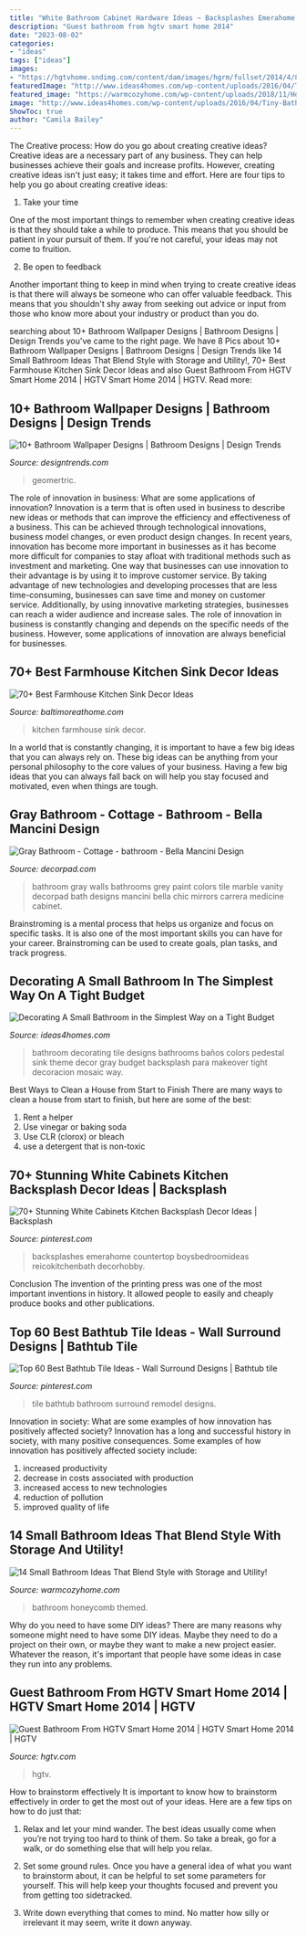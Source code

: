 ```yaml
---
title: "White Bathroom Cabinet Hardware Ideas ~ Backsplashes Emerahome Countertop Boysbedroomideas Reicokitchenbath Decorhobby"
description: "Guest bathroom from hgtv smart home 2014"
date: "2023-08-02"
categories:
- "ideas"
tags: ["ideas"]
images:
- "https://hgtvhome.sndimg.com/content/dam/images/hgrm/fullset/2014/4/8/0/hgtv-01-sh14-guest-bathroom_v.jpg.rend.hgtvcom.616.822.suffix/1405444043301.jpeg"
featuredImage: "http://www.ideas4homes.com/wp-content/uploads/2016/04/Tiny-Bathroom-with-Beacy-Theme-Designed-in-White-and-Blue-Colors-with-Blue-Vase-733x1024.jpg"
featured_image: "https://warmcozyhome.com/wp-content/uploads/2018/11/Honeycomb-Themed-Small-Bathroom.jpg"
image: "http://www.ideas4homes.com/wp-content/uploads/2016/04/Tiny-Bathroom-with-Beacy-Theme-Designed-in-White-and-Blue-Colors-with-Blue-Vase-733x1024.jpg"
ShowToc: true
author: "Camila Bailey"
---
```



The Creative process: How do you go about creating creative ideas?
Creative ideas are a necessary part of any business. They can help businesses achieve their goals and increase profits. However, creating creative ideas isn't just easy; it takes time and effort. Here are four tips to help you go about creating creative ideas:
1. Take your time

One of the most important things to remember when creating creative ideas is that they should take a while to produce. This means that you should be patient in your pursuit of them. If you're not careful, your ideas may not come to fruition.

2. Be open to feedback

Another important thing to keep in mind when trying to create creative ideas is that there will always be someone who can offer valuable feedback. This means that you shouldn't shy away from seeking out advice or input from those who know more about your industry or product than you do.

	

		
searching about 10+ Bathroom Wallpaper Designs | Bathroom Designs | Design Trends you've came to the right page. We have 8 Pics about 10+ Bathroom Wallpaper Designs | Bathroom Designs | Design Trends like 14 Small Bathroom Ideas That Blend Style with Storage and Utility!, 70+ Best Farmhouse Kitchen Sink Decor Ideas and also Guest Bathroom From HGTV Smart Home 2014 | HGTV Smart Home 2014 | HGTV. Read more:
		
    
## 10+ Bathroom Wallpaper Designs | Bathroom Designs | Design Trends

<img loading=lazy src="https://images.designtrends.com/wp-content/uploads/2015/10/06142118/Lily-Bathroom-Wallpaper-Design.jpg" onerror="this.onerror=null;this.src='https://tse2.mm.bing.net/th?id=OIP.eVkXaqQuMTryXN6s5Q_PIwHaHa&amp;pid=15.1';" alt="10+ Bathroom Wallpaper Designs | Bathroom Designs | Design Trends">

_Source: designtrends.com_

>geomertric. 

	

The role of innovation in business: What are some applications of innovation?
Innovation is a term that is often used in business to describe new ideas or methods that can improve the efficiency and effectiveness of a business. This can be achieved through technological innovations, business model changes, or even product design changes. In recent years, innovation has become more important in businesses as it has become more difficult for companies to stay afloat with traditional methods such as investment and marketing. One way that businesses can use innovation to their advantage is by using it to improve customer service. By taking advantage of new technologies and developing processes that are less time-consuming, businesses can save time and money on customer service. Additionally, by using innovative marketing strategies, businesses can reach a wider audience and increase sales. The role of innovation in business is constantly changing and depends on the specific needs of the business. However, some applications of innovation are always beneficial for businesses.

    
## 70+ Best Farmhouse Kitchen Sink Decor Ideas

<img loading=lazy src="https://www.baltimoreathome.com/wp-content/uploads/2018/04/Best-Farmhouse-Kitchen-Sink-Decor-Ideas-49.jpg" onerror="this.onerror=null;this.src='https://tse4.mm.bing.net/th?id=OIP.BV2dSPrJyDEUADb4qjQBiQHaJ3&amp;pid=15.1';" alt="70+ Best Farmhouse Kitchen Sink Decor Ideas">

_Source: baltimoreathome.com_

>kitchen farmhouse sink decor. 

	

In a world that is constantly changing, it is important to have a few big ideas that you can always rely on. These big ideas can be anything from your personal philosophy to the core values of your business. Having a few big ideas that you can always fall back on will help you stay focused and motivated, even when things are tough.

    
## Gray Bathroom - Cottage - Bathroom - Bella Mancini Design

<img loading=lazy src="https://cdn.decorpad.com/photos/2011/05/02/e701bf2d8f9d.jpg" onerror="this.onerror=null;this.src='https://tse3.mm.bing.net/th?id=OIP.MbSVR60kv5eiUxZSCkp8yQHaKC&amp;pid=15.1';" alt="Gray Bathroom - Cottage - bathroom - Bella Mancini Design">

_Source: decorpad.com_

>bathroom gray walls bathrooms grey paint colors tile marble vanity decorpad bath designs mancini bella chic mirrors carrera medicine cabinet. 

	

Brainstroming is a mental process that helps us organize and focus on specific tasks. It is also one of the most important skills you can have for your career. Brainstroming can be used to create goals, plan tasks, and track progress.

    
## Decorating A Small Bathroom In The Simplest Way On A Tight Budget

<img loading=lazy src="http://www.ideas4homes.com/wp-content/uploads/2016/04/Tiny-Bathroom-with-Beacy-Theme-Designed-in-White-and-Blue-Colors-with-Blue-Vase-733x1024.jpg" onerror="this.onerror=null;this.src='https://tse3.mm.bing.net/th?id=OIP.TaRPVFfkNYLoyjukWcSkowHaKW&amp;pid=15.1';" alt="Decorating A Small Bathroom in the Simplest Way on a Tight Budget">

_Source: ideas4homes.com_

>bathroom decorating tile designs bathrooms baños colors pedestal sink theme decor gray budget backsplash para makeover tight decoracion mosaic way. 

	

Best Ways to Clean a House from Start to Finish
There are many ways to clean a house from start to finish, but here are some of the best: 
1. Rent a helper 
2. Use vinegar or baking soda 
3. Use CLR (clorox) or bleach 
4. use a detergent that is non-toxic 

    
## 70+ Stunning White Cabinets Kitchen Backsplash Decor Ideas | Backsplash

<img loading=lazy src="https://i.pinimg.com/736x/71/da/16/71da162957bc722047102b4f3e5103ad.jpg" onerror="this.onerror=null;this.src='https://tse2.mm.bing.net/th?id=OIP.wcCjC8P-dF1SErFoNIK83wHaLH&amp;pid=15.1';" alt="70+ Stunning White Cabinets Kitchen Backsplash Decor Ideas | Backsplash">

_Source: pinterest.com_

>backsplashes emerahome countertop boysbedroomideas reicokitchenbath decorhobby. 

	

Conclusion
The invention of the printing press was one of the most important inventions in history. It allowed people to easily and cheaply produce books and other publications.

    
## Top 60 Best Bathtub Tile Ideas - Wall Surround Designs | Bathtub Tile

<img loading=lazy src="https://i.pinimg.com/736x/80/f0/d9/80f0d94abe183aed9c23df3ecf75da06.jpg" onerror="this.onerror=null;this.src='https://tse2.mm.bing.net/th?id=OIP.3YqKiIPJbokaTZ48wmNLPgAAAA&amp;pid=15.1';" alt="Top 60 Best Bathtub Tile Ideas - Wall Surround Designs | Bathtub tile">

_Source: pinterest.com_

>tile bathtub bathroom surround remodel designs. 

	

Innovation in society: What are some examples of how innovation has positively affected society?
Innovation has a long and successful history in society, with many positive consequences. Some examples of how innovation has positively affected society include: 
1. increased productivity 
2. decrease in costs associated with production 
3. increased access to new technologies 
4. reduction of pollution 
5. improved quality of life 

    
## 14 Small Bathroom Ideas That Blend Style With Storage And Utility!

<img loading=lazy src="https://warmcozyhome.com/wp-content/uploads/2018/11/Honeycomb-Themed-Small-Bathroom.jpg" onerror="this.onerror=null;this.src='https://tse1.mm.bing.net/th?id=OIP.K4apmrvEmJ0af1JgSNnFQgHaLI&amp;pid=15.1';" alt="14 Small Bathroom Ideas That Blend Style with Storage and Utility!">

_Source: warmcozyhome.com_

>bathroom honeycomb themed. 

	

Why do you need to have some DIY ideas?
There are many reasons why someone might need to have some DIY ideas. Maybe they need to do a project on their own, or maybe they want to make a new project easier. Whatever the reason, it's important that people have some ideas in case they run into any problems.

    
## Guest Bathroom From HGTV Smart Home 2014 | HGTV Smart Home 2014 | HGTV

<img loading=lazy src="https://hgtvhome.sndimg.com/content/dam/images/hgrm/fullset/2014/4/8/0/hgtv-01-sh14-guest-bathroom_v.jpg.rend.hgtvcom.616.822.suffix/1405444043301.jpeg" onerror="this.onerror=null;this.src='https://tse2.mm.bing.net/th?id=OIP.jasnOJ_fqfB4qs18czo1tAHaJ4&amp;pid=15.1';" alt="Guest Bathroom From HGTV Smart Home 2014 | HGTV Smart Home 2014 | HGTV">

_Source: hgtv.com_

>hgtv. 

	

How to brainstorm effectively
It is important to know how to brainstorm effectively in order to get the most out of your ideas. Here are a few tips on how to do just that:
1. Relax and let your mind wander. The best ideas usually come when you’re not trying too hard to think of them. So take a break, go for a walk, or do something else that will help you relax.

2. Set some ground rules. Once you have a general idea of what you want to brainstorm about, it can be helpful to set some parameters for yourself. This will help keep your thoughts focused and prevent you from getting too sidetracked.

3. Write down everything that comes to mind. No matter how silly or irrelevant it may seem, write it down anyway.

